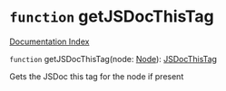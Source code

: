 # `function` getJSDocThisTag

[Documentation Index](../README.md)

`function` getJSDocThisTag(node: [Node](../interface.Node/README.md)): [JSDocThisTag](../interface.JSDocThisTag/README.md)

Gets the JSDoc this tag for the node if present

